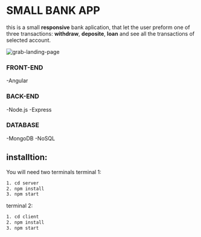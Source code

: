 # SMALL BANK APP

this is a small **responsive** bank aplication, that let the user preform one of three transactions:
__withdraw__, __deposite__, __loan__
and see all the transactions of selected account.

![grab-landing-page](https://github.com/)

### FRONT-END
-Angular

### BACK-END
-Node.js
-Express

### DATABASE
-MongoDB
-NoSQL

## installtion:
You will need two terminals
terminal 1:
```sh
1. cd server
2. npm install
3. npm start
```

terminal 2:
```sh
1. cd client
2. npm install
3. npm start
```